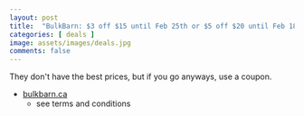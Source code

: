 ```yaml
---
layout: post
title:  "BulkBarn: $3 off $15 until Feb 25th or $5 off $20 until Feb 18th "
categories: [ deals ]
image: assets/images/deals.jpg
comments: false
---
```


They don't have the best prices, but if you go anyways, use a coupon.

- [bulkbarn.ca](https://www.bulkbarn.ca/en/Coupons)
    - see terms and conditions





